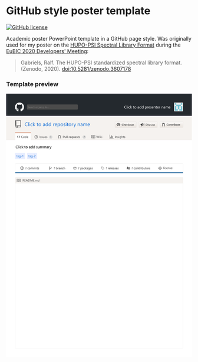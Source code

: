 # GitHub style poster template
[![GitHub license](https://img.shields.io/github/license/RalfG/github_style_poster_template?style=flat-square)](https://github.com/RalfG/github_style_poster_template/blob/master/LICENSE)

Academic poster PowerPoint template in a GitHub page style. Was originally used for my
poster on the
[HUPO-PSI Spectral Library Format](https://github.com/HUPO-PSI/SpectralLibraryFormat)
during the
[EuBIC 2020 Developers' Meeting](https://eubic-ms.org/events/2020-developers-meeting/):

>Gabriels, Ralf. The HUPO-PSI standardized spectral library format. (Zenodo, 2020). [doi:10.5281/zenodo.3607178](https://doi.org/10.5281/zenodo.3607178)

### Template preview
![preview](github_style_poster_template_preview.png)
